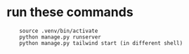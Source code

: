 # run these commands
```
    source .venv/bin/activate
    python manage.py runserver
    python manage.py tailwind start (in different shell)
```